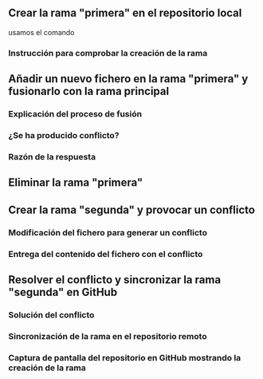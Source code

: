 ## Crear la rama "primera" en el repositorio local
 usamos el comando 



  ### Instrucción para comprobar la creación de la rama



## Añadir un nuevo fichero en la rama "primera" y fusionarlo con la rama principal


   ### Explicación del proceso de fusión
    
    
   ### ¿Se ha producido conflicto?


   ### Razón de la respuesta



## Eliminar la rama "primera"




## Crear la rama "segunda" y provocar un conflicto




   ### Modificación del fichero para generar un conflicto



   ### Entrega del contenido del fichero con el conflicto




## Resolver el conflicto y sincronizar la rama "segunda" en GitHub




   ### Solución del conflicto




   ### Sincronización de la rama en el repositorio remoto



   ### Captura de pantalla del repositorio en GitHub mostrando la creación de la rama